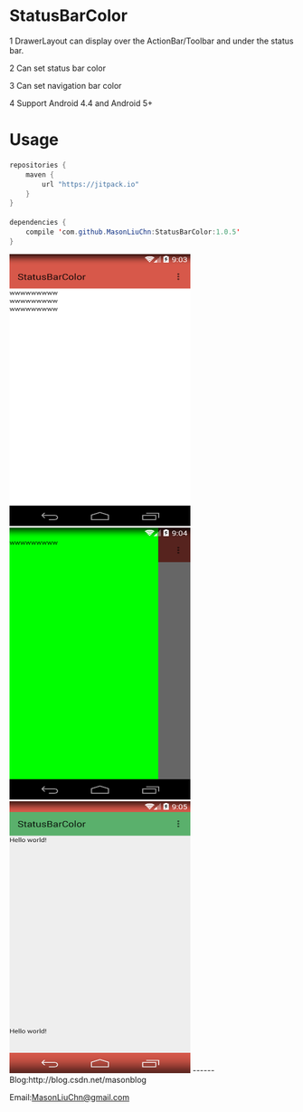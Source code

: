 # StatusBarColor

1 DrawerLayout can display over the ActionBar/Toolbar and under the status bar.

2 Can set status bar color

3 Can set navigation bar color

4 Support Android 4.4 and Android 5+


Usage
=====

```java
repositories {
    maven {
        url "https://jitpack.io"
    }
}

dependencies {
    compile 'com.github.MasonLiuChn:StatusBarColor:1.0.5'
}
```

<img src="https://github.com/MasonLiuChn/StatusBarColor/raw/master/doc/2.png"  width="320" height="480"/>
<img src="https://github.com/MasonLiuChn/StatusBarColor/raw/master/doc/3.png"  width="320" height="480"/>
<img src="https://github.com/MasonLiuChn/StatusBarColor/raw/master/doc/4.png"  width="320" height="480"/>
------
Blog:http://blog.csdn.net/masonblog

Email:MasonLiuChn@gmail.com

